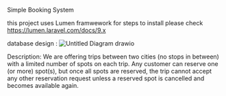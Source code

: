 Simple Booking System

this project uses Lumen framwework for steps to install please check[ https://lumen.laravel.com/docs/9.x ](https://lumen.laravel.com/docs/9.x/installation)

database design : 
![Untitled Diagram drawio](https://user-images.githubusercontent.com/20538134/170732642-bc9b3a8a-4ca4-4849-a599-e76c15e7df7d.png)



Description: We are offering trips between two cities (no stops in between) with a limited
number of spots on each trip. Any customer can reserve one (or more) spot(s), but once all
spots are reserved, the trip cannot accept any other reservation request unless a reserved
spot is cancelled and becomes available again.
